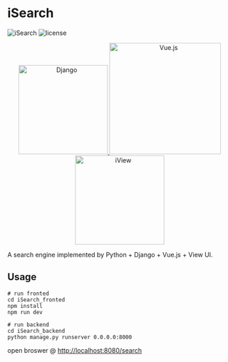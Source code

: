 # iSearch

![iSearch](https://img.shields.io/badge/iSearch-v1.0-blue.svg)
![license](https://img.shields.io/github/license/jaingmengmeng/iSearch)

<p align="center">
    <a href="https://www.djangoproject.com/">
        <img src="https://avatars2.githubusercontent.com/u/27804?v=4" width="200" alt="Django"/>
    </a>
    <a href="https://vuejs.org/">
        <img src="https://avatars1.githubusercontent.com/u/6128107?v=4" width="250" alt="Vue.js">
    </a>
    <a href="http://v1.iviewui.com/">
        <img src="https://file.iviewui.com/dist/d6fcbeecd3f5ff1b1dd0a0f68bdf6ce7.svg" width="200" alt="iView">
    </a>
</p>

A search engine implemented by Python + Django + Vue.js + View UI.

## Usage

```shell
# run fronted
cd iSearch_fronted
npm install
npm run dev

# run backend
cd iSearch_backend
python manage.py runserver 0.0.0.0:8000
```

open broswer @ [http://localhost:8080/search](http://localhost:8080/search)

